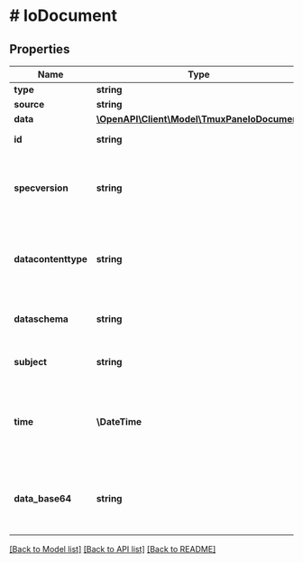 # # IoDocument

## Properties

Name | Type | Description | Notes
------------ | ------------- | ------------- | -------------
**type** | **string** |  | [optional]
**source** | **string** |  | [optional]
**data** | [**\OpenAPI\Client\Model\TmuxPaneIoDocument**](TmuxPaneIoDocument.md) |  | [optional]
**id** | **string** | Identifies the event. |
**specversion** | **string** | The version of the CloudEvents specification which the event uses. |
**datacontenttype** | **string** | Content type of the data value. Must adhere to RFC 2046 format. | [optional]
**dataschema** | **string** | Identifies the schema that data adheres to. | [optional]
**subject** | **string** |  | [optional] [default to 'IoDocument']
**time** | **\DateTime** | Timestamp of when the occurrence happened. Must adhere to RFC 3339. | [optional]
**data_base64** | **string** | Base64 encoded event payload. Must adhere to RFC4648. | [optional]

[[Back to Model list]](../../README.md#models) [[Back to API list]](../../README.md#endpoints) [[Back to README]](../../README.md)
